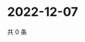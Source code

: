 # 2022-12-07

共 0 条

<!-- BEGIN WEIBO -->
<!-- 最后更新时间 Wed Dec 07 2022 01:12:42 GMT+0800 (China Standard Time) -->

<!-- END WEIBO -->
